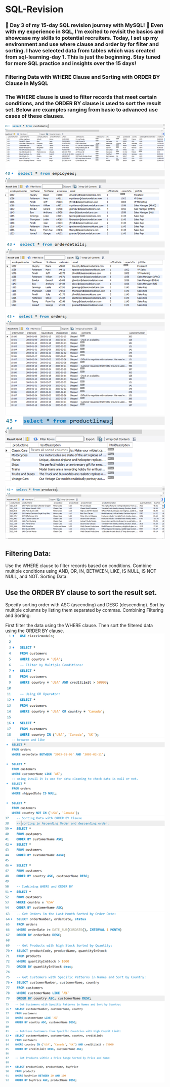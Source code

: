 # SQL-Revision
### **🚀 Day 3 of my 15-day SQL revision journey with MySQL! 🎉 Even with my experience in SQL, I'm excited to revisit the basics and showcase my skills to potential recruiters. Today, I set up my environment and use where clause and order by for filter and sorting. I have selected data from tables which was created from sql-learning-day 1. This is just the beginning. Stay tuned for more SQL practice and insights over the 15 days!** ###
### Filtering Data with WHERE Clause and Sorting with ORDER BY Clause in MySQL
### The WHERE clause is used to filter records that meet certain conditions, and the ORDER BY clause is used to sort the result set. Below are examples ranging from basic to advanced use cases of these clauses.
![image alt](https://github.com/Udayagour14/sql-learning-2/blob/main/sql%20table%201.png)
![image alt](https://github.com/Udayagour14/sql-learning-2/blob/main/sql%20table2.png)
![image alt](https://github.com/Udayagour14/sql-learning-2/blob/main/sql%20table3.png)
![image alt](https://github.com/Udayagour14/sql-learning-2/blob/main/sql%20table%204.png)
![image alt](https://github.com/Udayagour14/sql-learning-2/blob/main/sql%20table5.png)
![image alt](https://github.com/Udayagour14/sql-learning-2/blob/main/sql%20table%206.png)

## Filtering Data:

Use the WHERE clause to filter records based on conditions.
Combine multiple conditions using AND, OR, IN, BETWEEN, LIKE, IS NULL, IS NOT NULL, and NOT.
Sorting Data:

## Use the ORDER BY clause to sort the result set.
Specify sorting order with ASC (ascending) and DESC (descending).
Sort by multiple columns by listing them separated by commas.
Combining Filtering and Sorting:

First filter the data using the WHERE clause.
Then sort the filtered data using the ORDER BY clause.
![image alt](https://github.com/Udayagour14/sql-learning-3/blob/main/sql3.1.png)
![image alt](https://github.com/Udayagour14/sql-learning-3/blob/main/sql3.2.png)
![image alt](https://github.com/Udayagour14/sql-learning-3/blob/main/sql3.3.png)
![image alt](https://github.com/Udayagour14/sql-learning-3/blob/main/sql3.4.png)
![image alt](https://github.com/Udayagour14/sql-learning-3/blob/main/sql3.5.png)




